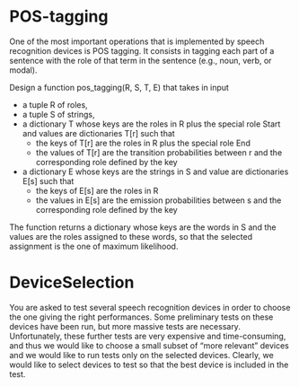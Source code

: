 # POS-tagging
One of the most important operations that is implemented by speech recognition devices is POS tagging. It consists in tagging each part of a sentence with the role of that term in the sentence (e.g., noun, verb, or modal).

Design a function pos_tagging(R, S, T, E) that takes in input
- a tuple R of roles,
- a tuple S of strings,
- a dictionary T whose keys are the roles in R plus the special role Start and values are dictionaries T[r] such that
  - the keys of T[r] are the roles in R plus the special role End
  - the values of T[r] are the transition probabilities between r and the corresponding role defined by the key
- a dictionary E whose keys are the strings in S and value are dictionaries E[s] such that
  - the keys of E[s] are the roles in R
  - the values in E[s] are the emission probabilities between s and the corresponding role defined by the key
  
The function returns a dictionary whose keys are the words in S and the values are the roles assigned to these words, so that the selected assignment is the one of maximum likelihood.

# DeviceSelection
You are asked to test several speech recognition devices in order to choose the one giving the right performances. Some preliminary tests on these devices have been run, but more massive tests are necessary. Unfortunately, these further tests are very expensive and time-consuming, and thus we would like to choose a small subset of “more relevant” devices and we would like to run tests only on the selected devices. Clearly, we would like to select devices to test so that the best device is included in the test.
